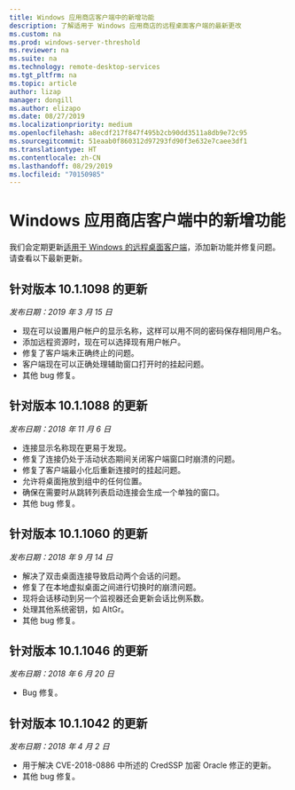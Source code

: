 ```yaml
---
title: Windows 应用商店客户端中的新增功能
description: 了解适用于 Windows 应用商店的远程桌面客户端的最新更改
ms.custom: na
ms.prod: windows-server-threshold
ms.reviewer: na
ms.suite: na
ms.technology: remote-desktop-services
ms.tgt_pltfrm: na
ms.topic: article
author: lizap
manager: dongill
ms.author: elizapo
ms.date: 08/27/2019
ms.localizationpriority: medium
ms.openlocfilehash: a8ecdf217f847f495b2cb90dd3511a8db9e72c95
ms.sourcegitcommit: 51eaab0f860312d97293fd90f3e632e7caee3df1
ms.translationtype: HT
ms.contentlocale: zh-CN
ms.lasthandoff: 08/29/2019
ms.locfileid: "70150985"
---
```

# <a name="whats-new-in-the-windows-store-client"></a>Windows 应用商店客户端中的新增功能

我们会定期更新[适用于 Windows 的远程桌面客户端](windows.md)，添加新功能并修复问题。 请查看以下最新更新。

## <a name="updates-for-version-1011098"></a>针对版本 10.1.1098 的更新

*发布日期：2019 年 3 月 15 日*

- 现在可以设置用户帐户的显示名称，这样可以用不同的密码保存相同用户名。
- 添加远程资源时，现在可以选择现有用户帐户。
- 修复了客户端未正确终止的问题。
- 客户端现在可以正确处理辅助窗口打开时的挂起问题。
- 其他 bug 修复。

## <a name="updates-for-version-1011088"></a>针对版本 10.1.1088 的更新

*发布日期：2018 年 11 月 6 日*

- 连接显示名称现在更易于发现。
- 修复了连接仍处于活动状态期间关闭客户端窗口时崩溃的问题。
- 修复了客户端最小化后重新连接时的挂起问题。
- 允许将桌面拖放到组中的任何位置。
- 确保在需要时从跳转列表启动连接会生成一个单独的窗口。
- 其他 bug 修复。

## <a name="updates-for-version-1011060"></a>针对版本 10.1.1060 的更新

*发布日期：2018 年 9 月 14 日*

- 解决了双击桌面连接导致启动两个会话的问题。
- 修复了在本地虚拟桌面之间进行切换时的崩溃问题。
- 现将会话移动到另一个监视器还会更新会话比例系数。
- 处理其他系统密钥，如 AltGr。
- 其他 bug 修复。

## <a name="updates-for-version-1011046"></a>针对版本 10.1.1046 的更新

*发布日期：2018 年 6 月 20 日*

- Bug 修复。

## <a name="updates-for-version-1011042"></a>针对版本 10.1.1042 的更新

*发布日期：2018 年 4 月 2 日*

- 用于解决 CVE-2018-0886 中所述的 CredSSP 加密 Oracle 修正的更新。
- 其他 bug 修复。
